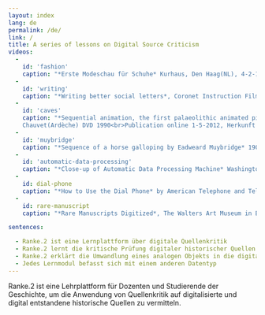```yaml
---
layout: index
lang: de
permalink: /de/
link: /
title: A series of lessons on Digital Source Criticism
videos:
  -
    id: 'fashion'
    caption: "*Erste Modeschau für Schuhe* Kurhaus, Den Haag(NL), 4-2-1949, Polygoon-Profilti, Niederländisches Institut für Ton und Bild<br>Herkunft [Europeana](https://www.europeana.eu/en/item/2051906/data_euscreenXL_http___openbeelden_nl_media_71231?lang=de)"
  -
    id: 'writing'
    caption: "*Writing better social letters*, Coronet Instruction Films 1950<br>Publication online 20-9-2013, Herkunft [archive.org](https://archive.org/details/0167_Writing_Better_Social_Letters_E01751_08_40_54_00)"
  -
    id: 'caves'
    caption: "*Sequential animation, the first palaeolithic animated pictures* © Marc Azéma, grotte des Trois-Frères(Ariège), grotte   
    Chauvet(Ardèche) DVD 1990<br>Publication online 1-5-2012, Herkunft [Open Culture](http://www.openculture.com/2016/07/was-a-32000-year-old-cave-painting-the-earliest-form-of-cinema.html)"
  -
    id: 'muybridge'
    caption: "*Sequence of a horse galloping by Eadweard Muybridge* 1904<br>Publication online 17-10-2005, Herkunft [Wikimedia Commons](https://commons.wikimedia.org/wiki/Category:Eadweard_Muybridge_animations)"
  -
    id: 'automatic-data-processing'
    caption: "*Close-up of Automatic Data Processing Machine* Washington DC, USA, 1953<br>Publication online unknown, Herkunft [https://www.pond5.com](https://www.pond5.com/stock-footage/44586363/automatic-data-processing-machine.html)"
  -
    id: dial-phone
    caption: "*How to Use the Dial Phone* by American Telephone and Telegraph Co.(AT&T) 1927<br>Publication online 16-7-2002, Herkunft [Internet Archive](https://archive.org/details/HowtoUse1927)"
  -
    id: rare-manuscript
    caption: "*Rare Manuscripts Digitized*, The Walters Art Museum in Baltimore, CTV<br>Publication online 29-7-2013, Herkunft  [Internet Archive](https://archive.org/details/Rare_Manuscripts_Digitized)"

sentences:

  - Ranke.2 ist eine Lernplattform über digitale Quellenkritik
  - Ranke.2 lernt die kritische Prüfung digitaler historischer Quellen
  - Ranke.2 erklärt die Umwandlung eines analogen Objekts in die digitale Form
  - Jedes Lernmodul befasst sich mit einem anderen Datentyp
---
```


Ranke.2 ist eine Lehrplattform für Dozenten und Studierende der Geschichte, um die Anwendung von Quellenkritik auf digitalisierte und digital entstandene historische Quellen zu vermitteln. 

<!-- more -->
